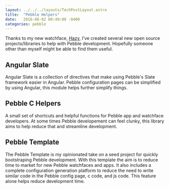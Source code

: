 ```yaml
---
layout: ../../../layouts/TechPostLayout.astro
title:  "Pebble Helpers"
date:   2016-06-02 00:49:00 -0400
categories: pebble
---
```


Thanks to my new watchface, [Hazy](https://github.com/bhdouglass/hazy),
I've created several new open source projects/libraries to help with Pebble
development. Hopefully someone other than myself might be able to find them useful.

## Angular Slate

Angular Slate is a collection of directives that make using Pebble's Slate
framework easier in Angular. Pebble configuration pages can be simplified by
using Angular, this module helps further simplify things.

## Pebble C Helpers

A small set of shortcuts and helpful functions for Pebble app and watchface
developers. At some times Pebble developement can feel clunky, this library aims
to help reduce that and streamline development.

## Pebble Template

The Pebble Template is my opinionated take on a seed project for quickly
bootstraping Pebble development. With this template the aim is to reduce time to
market for new Pebble watchfaces and apps. It also includes a complete
configuration generation platform to reduce the need to write similar code in
the Pebble config page, c code, and js code. This feature alone helps reduce
development time.
